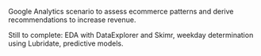  Google Analytics scenario to assess ecommerce patterns and derive recommendations to increase revenue.  
 
 Still to complete: EDA with DataExplorer and Skimr, weekday determination using Lubridate, predictive models.
